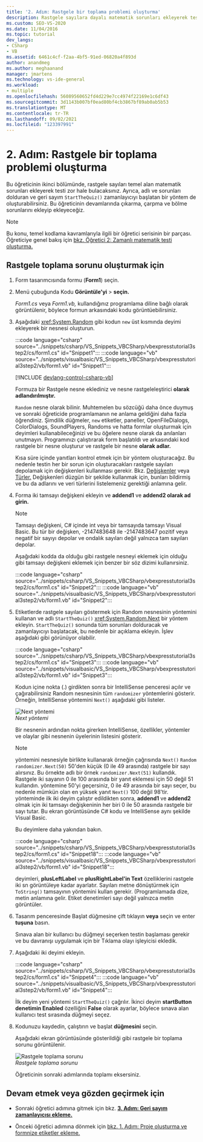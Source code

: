 ```yaml
---
title: '2. Adım: Rastgele bir toplama problemi oluşturma'
description: Rastgele sayılara dayalı matematik sorunları ekleyerek testi zor hale nasıl çözebilirsiniz?
ms.custom: SEO-VS-2020
ms.date: 11/04/2016
ms.topic: tutorial
dev_langs:
- CSharp
- VB
ms.assetid: 6461c4cf-f2aa-4bf5-91ed-06820a4f893d
author: anandmeg
ms.author: meghaanand
manager: jmartens
ms.technology: vs-ide-general
ms.workload:
- multiple
ms.openlocfilehash: 56089560652fd4d229e7cc4974f22169e1c6df43
ms.sourcegitcommit: 3d1143b007bf0ead80bf4cb3867bf89ab0ab5b53
ms.translationtype: MT
ms.contentlocale: tr-TR
ms.lasthandoff: 09/02/2021
ms.locfileid: "123397991"
---
```

# <a name="step-2-create-a-random-addition-problem"></a>2. Adım: Rastgele bir toplama problemi oluşturma

Bu öğreticinin ikinci bölümünde, rastgele sayıları temel alan matematik sorunları ekleyerek testi zor hale bulacaksınız. Ayrıca, adlı ve sorunları dolduran ve geri sayım `StartTheQuiz()` zamanlayıcıyı başlatan bir yöntem de oluşturabilirsiniz. Bu öğreticinin devamlarında çıkarma, çarpma ve bölme sorunlarını ekleyip ekleyeceğiz.

> [!NOTE]
> Bu konu, temel kodlama kavramlarıyla ilgili bir öğretici serisinin bir parçası. Öğreticiye genel bakış için [bkz. Öğretici 2: Zamanlı matematik testi oluşturma.](../ide/tutorial-2-create-a-timed-math-quiz.md)

## <a name="to-create-a-random-addition-problem"></a>Rastgele toplama sorunu oluşturmak için

1. Form tasarımcısında formu (**Form1**) seçin.

2. Menü çubuğunda Kodu **Görüntüle'yi**  >  **seçin.**

     *Form1.cs* veya *Form1.vb,* kullandığınız programlama diline bağlı olarak görüntülenir, böylece formun arkasındaki kodu görüntüebilirsiniz.

3. Aşağıdaki <xref:System.Random> gibi kodun `new` üst kısmında deyimi ekleyerek bir nesnesi oluşturun.

     :::code language="csharp" source="../snippets/csharp/VS_Snippets_VBCSharp/vbexpresstutorial3step2/cs/form1.cs" id="Snippet1":::
     :::code language="vb" source="../snippets/visualbasic/VS_Snippets_VBCSharp/vbexpresstutorial3step2/vb/form1.vb" id="Snippet1":::

     [!INCLUDE [devlang-control-csharp-vb](./includes/devlang-control-csharp-vb.md)]

     Formuza bir Rastgele nesne eklediniz ve nesne rastgeleleştirici **olarak adlandırılmıştır.**

     `Random` nesne olarak bilinir. Muhtemelen bu sözcüğü daha önce duymuş ve sonraki öğreticide programlamanın ne anlama geldiğini daha fazla öğrendiniz. Şimdilik düğmeler, `new` etiketler, paneller, OpenFileDialogs, ColorDialogs, SoundPlayers, Randoms ve hatta formlar oluşturmak için deyimleri kullanabileceğinizi ve bu öğelere nesne olarak da anılanları unutmayın. Programınızı çalıştırarak form başlatıldı ve arkasındaki kod rastgele bir nesne oluşturur ve rastgele bir nesne **olarak adlar.**

     Kısa süre içinde yanıtları kontrol etmek için bir yöntem oluşturacağız. Bu nedenle testin her bir sorun için oluşturacakları rastgele sayıları depolamak için değişkenleri kullanması gerekir. Bkz. [Değişkenler](/dotnet/visual-basic/programming-guide/language-features/variables/index) veya [Türler.](/dotnet/csharp/programming-guide/types/index) Değişkenleri düzgün bir şekilde kullanmak için, bunları bildirmiş ve bu da adlarını ve veri türlerini listelemeniz gerektiği anlamına gelir.

4. Forma iki tamsayı değişkeni ekleyin ve **addend1** ve **addend2 olarak ad girin.**

    > [!NOTE]
    > Tamsayı değişkeni, C# içinde int veya bir tamsayıda tamsayı Visual Basic. Bu tür bir değişken, -2147483648 ile -2147483647 pozitif veya negatif bir sayıyı depolar ve ondalık sayıları değil yalnızca tam sayıları depolar.

     Aşağıdaki kodda da olduğu gibi rastgele nesneyi eklemek için olduğu gibi tamsayı değişkeni eklemek için benzer bir söz dizimi kullanırsiniz.

     :::code language="csharp" source="../snippets/csharp/VS_Snippets_VBCSharp/vbexpresstutorial3step2/cs/form1.cs" id="Snippet2":::
     :::code language="vb" source="../snippets/visualbasic/VS_Snippets_VBCSharp/vbexpresstutorial3step2/vb/form1.vb" id="Snippet2":::

5. Etiketlerde rastgele sayıları göstermek için Random nesnesinin yöntemini kullanan ve adlı `StartTheQuiz()` <xref:System.Random.Next> bir yöntem ekleyin. `StartTheQuiz()` sonunda tüm sorunları dolduracak ve zamanlayıcıyı başlatacak, bu nedenle bir açıklama ekleyin. İşlev aşağıdaki gibi görünüyor olabilir.

     :::code language="csharp" source="../snippets/csharp/VS_Snippets_VBCSharp/vbexpresstutorial3step2/cs/form1.cs" id="Snippet3":::
     :::code language="vb" source="../snippets/visualbasic/VS_Snippets_VBCSharp/vbexpresstutorial3step2/vb/form1.vb" id="Snippet3":::

     Kodun içine nokta (.) girdikten sonra bir IntelliSense penceresi açılır ve çağırabilirsiniz Random nesnesinin tüm `randomizer` yöntemlerini gösterir. Örneğin, IntelliSense yöntemini `Next()` aşağıdaki gibi listeler.

     ![Next yöntemi](../ide/media/express_randomwhite.png)<br/>
*Next yöntemi*

     Bir nesnenin ardından nokta girerken IntelliSense, özellikler, yöntemler ve olaylar gibi nesnenin üyelerinin listesini gösterir.

    > [!NOTE]
    > yöntemini nesnesiyle birlikte kullanarak örneğin çağrısında `Next()` `Random` `randomizer.Next(50)` 50'den küçük (0 ile 49 arasında) rastgele bir sayı alırsınız. Bu örnekte adlı bir örnek `randomizer.Next(51)` kullandık. Rastgele iki sayanın 0 ile 100 arasında bir yanıt eklemesi için 50 değil 51 kullandın. yöntemine 50'yi geçersiniz, 0 ile 49 arasında bir sayı seçer, bu nedenle mümkün olan en yüksek yanıt `Next()` 100 değil 98'tir. yönteminde ilk iki deyim çalıştır edildikten sonra, **addend1** ve **addend2** olmak için iki tamsayı değişkeninin her biri 0 ile 50 arasında rastgele bir sayı tutar. Bu ekran görüntüsünde C# kodu ve IntelliSense aynı şekilde Visual Basic.

     Bu deyimlere daha yakından bakın.

     :::code language="csharp" source="../snippets/csharp/VS_Snippets_VBCSharp/vbexpresstutorial3step2/cs/form1.cs" id="Snippet18":::
     :::code language="vb" source="../snippets/visualbasic/VS_Snippets_VBCSharp/vbexpresstutorial3step2/vb/form1.vb" id="Snippet18":::

     deyimleri, **plusLeftLabel** ve **plusRightLabel'in Text** özelliklerini rastgele iki sn görüntüleye kadar ayarlatır.  Sayıları metne dönüştürmek için `ToString()` tamsayının yöntemini kullan gerekir. (Programlamada dize, metin anlamına gelir. Etiket denetimleri sayı değil yalnızca metin görüntüler.

6. Tasarım penceresinde Başlat düğmesine çift tıklayın **veya** seçin ve enter **tuşuna** basın.

     Sınava alan bir kullanıcı bu düğmeyi seçerken testin başlaması gerekir ve bu davranışı uygulamak için bir Tıklama olayı işleyicisi ekledik.

7. Aşağıdaki iki deyimi ekleyin.

     :::code language="csharp" source="../snippets/csharp/VS_Snippets_VBCSharp/vbexpresstutorial3step2/cs/form1.cs" id="Snippet4":::
     :::code language="vb" source="../snippets/visualbasic/VS_Snippets_VBCSharp/vbexpresstutorial3step2/vb/form1.vb" id="Snippet4":::

     İlk deyim yeni yöntemi `StartTheQuiz()` çağrılır. İkinci deyim **startButton** **denetimin Enabled** özelliğini **False** olarak ayarlar, böylece sınava alan kullanıcı test sırasında düğmeyi seçez.

8. Kodunuzu kaydedin, çalıştırın ve başlat **düğmesini** seçin.

     Aşağıdaki ekran görüntüsünde gösterildiği gibi rastgele bir toplama sorunu görüntülenir.

     ![Rastgele toplama sorunu](../ide/media/express_additionproblem.png)<br/>
*Rastgele toplama sorunu*

     Öğreticinin sonraki adımlarında toplamı eksersiniz.

## <a name="to-continue-or-review"></a>Devam etmek veya gözden geçirmek için

- Sonraki öğretici adımına gitmek için bkz. **[3. Adım: Geri sayım zamanlayıcısı ekleme.](../ide/step-3-add-a-countdown-timer.md)**

- Önceki öğretici adımına dönmek için [bkz. 1. Adım: Proje oluşturma ve formnize etiketler ekleme.](../ide/step-1-create-a-project-and-add-labels-to-your-form.md)
